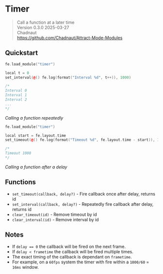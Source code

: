 # Timer

> Call a function at a later time  
> Version 0.3.0 2025-03-27  
> Chadnaut  
> https://github.com/Chadnaut/Attract-Mode-Modules

## Quickstart

```cpp
fe.load_module("timer")

local t = 0
set_interval(@() fe.log(format("Interval %d", t++)), 1000)

/*
Interval 0
Interval 1
Interval 2
...
*/
```
*Calling a function repeatedly*

```cpp
fe.load_module("timer")

local start = fe.layout.time
set_timeout(@() fe.log(format("Timeout %d", fe.layout.time - start)), 1000)

/*
Timeout 1000
*/
```

*Calling a function after a delay*

## Functions

- `set_timeout(callback, delay?)` - Fire callback once after delay, returns id
- `set_interval(callback, delay?)` - Repeatedly fire callback after delay, returns id
- `clear_timeout(id)` - Remove timeout by id
- `clear_interval(id)` - Remove interval by id

## Notes

- If `delay == 0` the callback will be fired on the next frame.
- If `delay < frametime` the callback will be fired multiple times.
- The exact timing of the callback is dependant on `frametime`.
- For example, on a `60fps` system the timer with fire within a `1000/60` = `16ms` window.
